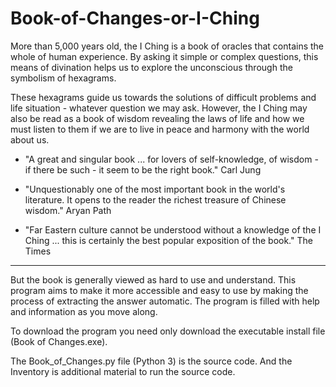# Book-of-Changes-or-I-Ching

More than 5,000 years old, the I Ching is a book of oracles that contains the whole of human experience. By asking it simple or complex questions, this means of divination helps us to explore the unconscious through the symbolism of hexagrams.

These hexagrams guide us towards the solutions of difficult problems and life situation - whatever question we may ask. However, the I Ching may also be read as a book of wisdom revealing the laws of life and how we must listen to them if we are to live in peace and harmony with the world about us.

 - "A great and singular book ... for lovers of self-knowledge, of wisdom - if there be such - it seem to be the right book." Carl Jung
  
 - "Unquestionably one of the most important book in the world's literature. It opens to the reader the richest treasure of Chinese    wisdom." Aryan Path

 - "Far Eastern culture cannot be understood without a knowledge of the I Ching ... this is certainly the best popular exposition of the book." The Times
 
 -------------------------------------------------------------------------------------------------------------------------------------

But the book is generally viewed as hard to use and understand. This program aims to make it more accessible and easy to use by making the process of extracting the answer automatic. The program is filled with help and information as you move along.

To download the program you need only download the executable install file (Book of Changes.exe).

The Book_of_Changes.py file (Python 3) is the source code.
And the Inventory is additional material to run the source code.
